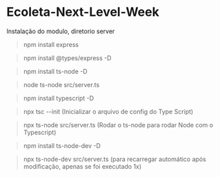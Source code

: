 # Ecoleta-Next-Level-Week

Instalação do modulo, diretorio server

> npm install express

> npm install @types/express -D

> npm install ts-node -D

> node ts-node src/server.ts

> npm install typescript -D

> npx tsc --init  (Inicializar o arquivo de config do Type Script)

> npx ts-node src/server.ts (Rodar o ts-node para rodar Node com o Typescript)

> npm install ts-node-dev -D

> npx ts-node-dev src/server.ts (para recarregar automático após modificação, apenas se foi executado 1x)
